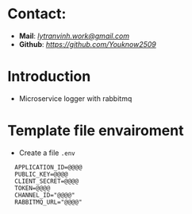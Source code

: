 # Contact:
- **Mail**: *lytranvinh.work@gmail.com*
- **Github**: *https://github.com/Youknow2509*

# Introduction
- Microservice logger with rabbitmq

# Template file envairoment
- Create a file `.env`
```env
  APPLICATION_ID=@@@@
  PUBLIC_KEY=@@@@
  CLIENT_SECRET=@@@@
  TOKEN=@@@@
  CHANNEL_ID="@@@@"
  RABBITMQ_URL="@@@@"
```